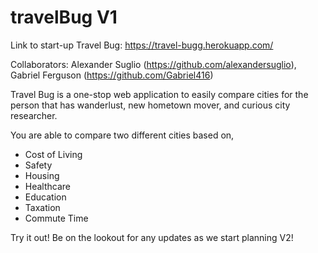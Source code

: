 # travelBug V1

Link to start-up Travel Bug: https://travel-bugg.herokuapp.com/

Collaborators: Alexander Suglio (https://github.com/alexandersuglio), Gabriel Ferguson (https://github.com/Gabriel416)

Travel Bug is a one-stop web application to easily compare cities for the person that has wanderlust, new hometown mover, and curious city researcher. 

You are able to compare two different cities based on,

- Cost of Living
- Safety
- Housing
- Healthcare
- Education
- Taxation
- Commute Time

Try it out! Be on the lookout for any updates as we start planning V2!